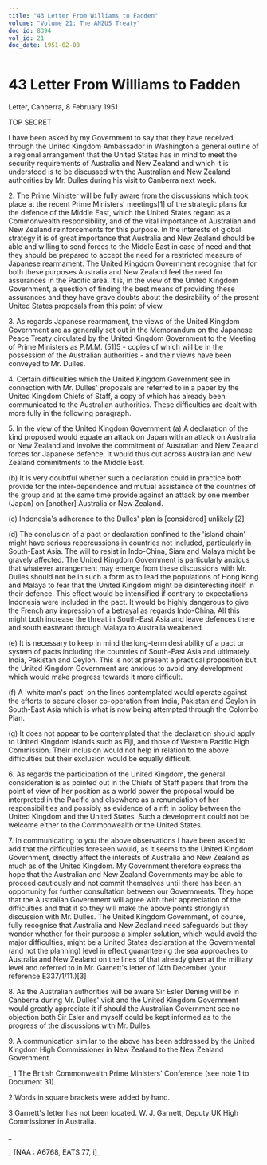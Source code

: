 ```yaml
---
title: "43 Letter From Williams to Fadden"
volume: "Volume 21: The ANZUS Treaty"
doc_id: 8394
vol_id: 21
doc_date: 1951-02-08
---
```


# 43 Letter From Williams to Fadden

Letter, Canberra, 8 February 1951

TOP SECRET

I have been asked by my Government to say that they have received through the United Kingdom Ambassador in Washington a general outline of a regional arrangement that the United States has in mind to meet the security requirements of Australia and New Zealand and which it is understood is to be discussed with the Australian and New Zealand authorities by Mr. Dulles during his visit to Canberra next week.

2\. The Prime Minister will be fully aware from the discussions which took place at the recent Prime Ministers' meetings[1] of the strategic plans for the defence of the Middle East, which the United States regard as a Commonwealth responsibility, and of the vital importance of Australian and New Zealand reinforcements for this purpose. In the interests of global strategy it is of great importance that Australia and New Zealand should be able and willing to send forces to the Middle East in case of need and that they should be prepared to accept the need for a restricted measure of Japanese rearmament. The United Kingdom Government recognise that for both these purposes Australia and New Zealand feel the need for assurances in the Pacific area. It is, in the view of the United Kingdom Government, a question of finding the best means of providing these assurances and they have grave doubts about the desirability of the present United States proposals from this point of view.

3\. As regards Japanese rearmament, the views of the United Kingdom Government are as generally set out in the Memorandum on the Japanese Peace Treaty circulated by the United Kingdom Government to the Meeting of Prime Ministers as P.M.M. (51)5 - copies of which will be in the possession of the Australian authorities - and their views have been conveyed to Mr. Dulles.

4\. Certain difficulties which the United Kingdom Government see in connection with Mr. Dulles' proposals are referred to in a paper by the United Kingdom Chiefs of Staff, a copy of which has already been communicated to the Australian authorities. These difficulties are dealt with more fully in the following paragraph.

5\. In the view of the United Kingdom Government (a) A declaration of the kind proposed would equate an attack on Japan with an attack on Australia or New Zealand and involve the commitment of Australian and New Zealand forces for Japanese defence. It would thus cut across Australian and New Zealand commitments to the Middle East.

(b) It is very doubtful whether such a declaration could in practice both provide for the inter-dependence and mutual assistance of the countries of the group and at the same time provide against an attack by one member (Japan) on [another] Australia or New Zealand.

(c) Indonesia's adherence to the Dulles' plan is [considered] unlikely.[2]

(d) The conclusion of a pact or declaration confined to the 'island chain' might have serious repercussions in countries not included, particularly in South-East Asia. The will to resist in Indo-China, Siam and Malaya might be gravely affected. The United Kingdom Government is particularly anxious that whatever arrangement may emerge from these discussions with Mr. Dulles should not be in such a form as to lead the populations of Hong Kong and Malaya to fear that the United Kingdom might be disinteresting itself in their defence. This effect would be intensified if contrary to expectations Indonesia were included in the pact. It would be highly dangerous to give the French any impression of a betrayal as regards Indo-China. All this might both increase the threat in South-East Asia and leave defences there and south eastward through Malaya to Australia weakened.

(e) It is necessary to keep in mind the long-term desirability of a pact or system of pacts including the countries of South-East Asia and ultimately India, Pakistan and Ceylon. This is not at present a practical proposition but the United Kingdom Government are anxious to avoid any development which would make progress towards it more difficult.

(f) A 'white man's pact' on the lines contemplated would operate against the efforts to secure closer co-operation from India, Pakistan and Ceylon in South-East Asia which is what is now being attempted through the Colombo Plan.

(g) It does not appear to be contemplated that the declaration should apply to United Kingdom islands such as Fiji, and those of Western Pacific High Commission. Their inclusion would not help in relation to the above difficulties but their exclusion would be equally difficult.

6\. As regards the participation of the United Kingdom, the general consideration is as pointed out in the Chiefs of Staff papers that from the point of view of her position as a world power the proposal would be interpreted in the Pacific and elsewhere as a renunciation of her responsibilities and possibly as evidence of a rift in policy between the United Kingdom and the United States. Such a development could not be welcome either to the Commonwealth or the United States.

7\. In communicating to you the above observations I have been asked to add that the difficulties foreseen would, as it seems to the United Kingdom Government, directly affect the interests of Australia and New Zealand as much as of the United Kingdom. My Government therefore express the hope that the Australian and New Zealand Governments may be able to proceed cautiously and not commit themselves until there has been an opportunity for further consultation between our Governments. They hope that the Australian Government will agree with their appreciation of the difficulties and that if so they will make the above points strongly in discussion with Mr. Dulles. The United Kingdom Government, of course, fully recognise that Australia and New Zealand need safeguards but they wonder whether for their purpose a simpler solution, which would avoid the major difficulties, might be a United States declaration at the Governmental (and not the planning) level in effect guaranteeing the sea approaches to Australia and New Zealand on the lines of that already given at the military level and referred to in Mr. Garnett's letter of 14th December (your reference E337/1/11.)[3]

8\. As the Australian authorities will be aware Sir Esler Dening will be in Canberra during Mr. Dulles' visit and the United Kingdom Government would greatly appreciate it if should the Australian Government see no objection both Sir Esler and myself could be kept informed as to the progress of the discussions with Mr. Dulles.

9\. A communication similar to the above has been addressed by the United Kingdom High Commissioner in New Zealand to the New Zealand Government.

_ 1 The British Commonwealth Prime Ministers' Conference (see note 1 to Document 31).

2 Words in square brackets were added by hand.

3 Garnett's letter has not been located. W. J. Garnett, Deputy UK High Commissioner in Australia.

_

_ [NAA : A6768, EATS 77, i]_
